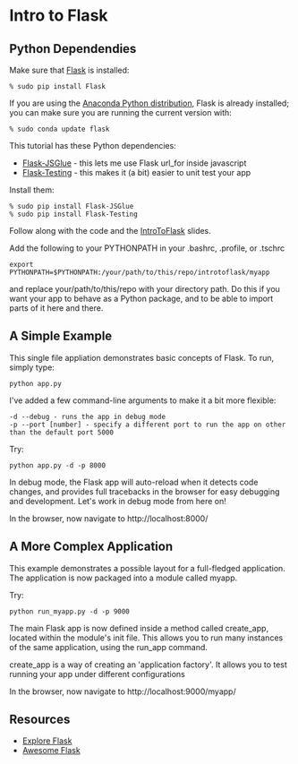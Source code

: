 # Intro to Flask

Python Dependendies
-------------------

Make sure that [Flask](https://pypi.python.org/pypi/Flask/) is installed:

    % sudo pip install Flask

If you are using the [Anaconda Python distribution](http://www.continuum.io), Flask is already installed; you can make sure you are running the current version with:

    % sudo conda update flask

This tutorial has these Python dependencies:

 * [Flask-JSGlue](http://stewartjpark.com/Flask-JSGlue/) - this lets me use Flask url_for inside javascript
 * [Flask-Testing](https://pythonhosted.org/Flask-Testing/) - this makes it (a bit) easier to unit test your app

Install them:

    % sudo pip install Flask-JSGlue
    % sudo pip install Flask-Testing

Follow along with the code and the [IntroToFlask](introtoflask.pdf) slides.

Add the following to your PYTHONPATH in your .bashrc, .profile, or .tschrc

    export PYTHONPATH=$PYTHONPATH:/your/path/to/this/repo/introtoflask/myapp

and replace your/path/to/this/repo with your directory path.  Do this if you want your app to behave as a Python package, and to be able to import parts of it here and there.

A Simple Example
----------------

This single file appliation demonstrates basic concepts of Flask.  To run, simply type:

    python app.py

I've added a few command-line arguments to make it a bit more flexible:

    -d --debug - runs the app in debug mode
    -p --port [number] - specify a different port to run the app on other than the default port 5000

Try:

    python app.py -d -p 8000

In debug mode, the Flask app will auto-reload when it detects code changes, and provides full tracebacks in the
browser for easy debugging and development.  Let's work in debug mode from here on!

In the browser, now navigate to http://localhost:8000/

A More Complex Application
--------------------------

This example demonstrates a possible layout for a full-fledged application.  The application is now packaged into a
module called myapp.

Try:

    python run_myapp.py -d -p 9000

The main Flask app is now defined inside a method called create_app, located within the module's init file.
This allows you to run many instances of the same application, using the run_app command.

create_app is a way of creating an 'application factory'.  It allows you to test running your app under different configurations

In the browser, now navigate to http://localhost:9000/myapp/


Resources
---------

* [Explore Flask](https://exploreflask.com/en/latest/)
* [Awesome Flask](https://github.com/humiaozuzu/awesome-flask)

